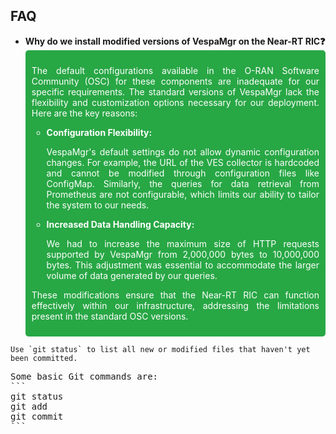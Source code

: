 ## FAQ

- **Why do we install modified versions of VespaMgr on the Near-RT RIC❓**
  <div style="background-color: #28a745; padding: 10px; border-radius: 5px;">
    <p align="justify" style="color: white;">
      The default configurations available in the O-RAN Software Community (OSC) for these components are inadequate for our specific requirements. The standard versions of VespaMgr lack the flexibility and customization options necessary for our deployment. Here are the key reasons:
    </p>
    <ul style="color: white;">
      <li><strong>Configuration Flexibility:</strong>
        <p align="justify" style="color: white;">
          VespaMgr's default settings do not allow dynamic configuration changes. For example, the URL of the VES collector is hardcoded and cannot be modified through configuration files like ConfigMap. Similarly, the queries for data retrieval from Prometheus are not configurable, which limits our ability to tailor the system to our needs.
        </p>
      </li>
      <li><strong>Increased Data Handling Capacity:</strong>
        <p align="justify" style="color: white;">
          We had to increase the maximum size of HTTP requests supported by VespaMgr from 2,000,000 bytes to 10,000,000 bytes. This adjustment was essential to accommodate the larger volume of data generated by our queries.
        </p>
      </li>
    </ul>
    <p align="justify" style="color: white;">
      These modifications ensure that the Near-RT RIC can function effectively within our infrastructure, addressing the limitations present in the standard OSC versions.
    </p>
  </div>


<pre><code class="hljs language-markdown">Use <span class="hljs-code">`git status`</span> to list all new or modified files that haven't yet been committed.
</code></pre>
<pre>Some basic Git commands are:
```
git status
git add
git commit
```
</pre>
